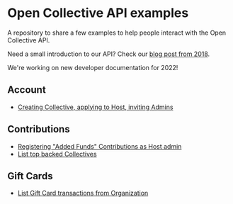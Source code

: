 # Open Collective API examples

A repository to share a few examples to help people interact with the Open Collective API.

Need a small introduction to our API? Check our [blog post from 2018](https://blog.opencollective.com/open-collective-graphql-api-preview/).

We're working on new developer documentation for 2022!

## Account

- [Creating Collective, applying to Host, inviting Admins](account/create-apply-invite.md)

## Contributions

- [Registering "Added Funds" Contributions as Host admin](contributions/added-funds.md)
- [List top backed Collectives](contributions/list-top-backed-collectives.md)

## Gift Cards

- [List Gift Card transactions from Organization](gift-cards/list-transactions.md)
